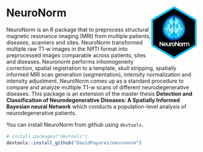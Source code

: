 
# NeuroNorm <img src="neuro_sticker.png" align="right" width="120" />

NeuroNorm is an R package that to preprocess structural magnetic resonance imaging (MRI) from multiple patients, diseases, scanners and sites. NeuroNorm transformed multiple raw T1-w images in the NIfTI format into preprocessed images comparable across patients, sites and diseases. Neuronorm performs inhomogeneity correction, spatial registration to a template, skull stripping, spatially informed MRI scan generation (segmentation), intensity normalization and intensity adjustment. NeuroNorm comes up as a standard procedure to compare and analyze multiple T1-w scans of different neurodegenerative diseases. This package is an extension of the master thesis **Detection and Classification of Neurodegenerative Diseases: A Spatially Informed Bayesian neural Network** which conducts a population-level analysis of neurodegenerative patients.

You can install NeuroNorm from github using `devtools`.

``` r
# install.packages("devtools")
devtools::install_github("DavidPayares/neuronorm")
```


